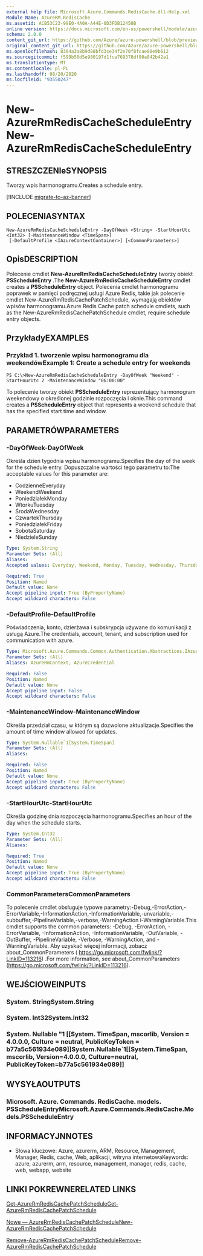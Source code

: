```yaml
---
external help file: Microsoft.Azure.Commands.RedisCache.dll-Help.xml
Module Name: AzureRM.RedisCache
ms.assetid: ACB53C23-99E0-4A0A-A44E-0D3FDB12450B
online version: https://docs.microsoft.com/en-us/powershell/module/azurerm.rediscache/new-azurermrediscachescheduleentry
schema: 2.0.0
content_git_url: https://github.com/Azure/azure-powershell/blob/preview/src/ResourceManager/RedisCache/Commands.RedisCache/help/New-AzureRmRedisCacheScheduleEntry.md
original_content_git_url: https://github.com/Azure/azure-powershell/blob/preview/src/ResourceManager/RedisCache/Commands.RedisCache/help/New-AzureRmRedisCacheScheduleEntry.md
ms.openlocfilehash: 8364a3a8b9d88bfd3ce34f2e70f8fcae80e9b612
ms.sourcegitcommit: f599b50d5e980197d1fca769378df90a842b42a1
ms.translationtype: MT
ms.contentlocale: pl-PL
ms.lasthandoff: 08/20/2020
ms.locfileid: "93550247"
---
```

# <span data-ttu-id="53281-101">New-AzureRmRedisCacheScheduleEntry</span><span class="sxs-lookup"><span data-stu-id="53281-101">New-AzureRmRedisCacheScheduleEntry</span></span>

## <span data-ttu-id="53281-102">STRESZCZENIe</span><span class="sxs-lookup"><span data-stu-id="53281-102">SYNOPSIS</span></span>
<span data-ttu-id="53281-103">Tworzy wpis harmonogramu.</span><span class="sxs-lookup"><span data-stu-id="53281-103">Creates a schedule entry.</span></span>

[!INCLUDE [migrate-to-az-banner](../../includes/migrate-to-az-banner.md)]

## <span data-ttu-id="53281-104">POLECENIA</span><span class="sxs-lookup"><span data-stu-id="53281-104">SYNTAX</span></span>

```
New-AzureRmRedisCacheScheduleEntry -DayOfWeek <String> -StartHourUtc <Int32> [-MaintenanceWindow <TimeSpan>]
 [-DefaultProfile <IAzureContextContainer>] [<CommonParameters>]
```

## <span data-ttu-id="53281-105">Opis</span><span class="sxs-lookup"><span data-stu-id="53281-105">DESCRIPTION</span></span>
<span data-ttu-id="53281-106">Polecenie cmdlet **New-AzureRmRedisCacheScheduleEntry** tworzy obiekt **PSScheduleEntry** .</span><span class="sxs-lookup"><span data-stu-id="53281-106">The **New-AzureRmRedisCacheScheduleEntry** cmdlet creates a **PSScheduleEntry** object.</span></span>
<span data-ttu-id="53281-107">Polecenia cmdlet harmonogramu poprawek w pamięci podręcznej usługi Azure Redis, takie jak polecenie cmdlet New-AzureRmRedisCachePatchSchedule, wymagają obiektów wpisów harmonogramu.</span><span class="sxs-lookup"><span data-stu-id="53281-107">Azure Redis Cache patch schedule cmdlets, such as the New-AzureRmRedisCachePatchSchedule cmdlet, require schedule entry objects.</span></span>

## <span data-ttu-id="53281-108">Przykłady</span><span class="sxs-lookup"><span data-stu-id="53281-108">EXAMPLES</span></span>

### <span data-ttu-id="53281-109">Przykład 1. tworzenie wpisu harmonogramu dla weekendów</span><span class="sxs-lookup"><span data-stu-id="53281-109">Example 1: Create a schedule entry for weekends</span></span>
```
PS C:\>New-AzureRmRedisCacheScheduleEntry -DayOfWeek "Weekend" -StartHourUtc 2 -MaintenanceWindow "06:00:00"
```

<span data-ttu-id="53281-110">To polecenie tworzy obiekt **PSScheduleEntry** reprezentujący harmonogram weekendowy o określonej godzinie rozpoczęcia i oknie.</span><span class="sxs-lookup"><span data-stu-id="53281-110">This command creates a **PSScheduleEntry** object that represents a weekend schedule that has the specified start time and window.</span></span>

## <span data-ttu-id="53281-111">PARAMETRÓW</span><span class="sxs-lookup"><span data-stu-id="53281-111">PARAMETERS</span></span>

### <span data-ttu-id="53281-112">-DayOfWeek</span><span class="sxs-lookup"><span data-stu-id="53281-112">-DayOfWeek</span></span>
<span data-ttu-id="53281-113">Określa dzień tygodnia wpisu harmonogramu.</span><span class="sxs-lookup"><span data-stu-id="53281-113">Specifies the day of the week for the schedule entry.</span></span>
<span data-ttu-id="53281-114">Dopuszczalne wartości tego parametru to:</span><span class="sxs-lookup"><span data-stu-id="53281-114">The acceptable values for this parameter are:</span></span>
- <span data-ttu-id="53281-115">Codzienne</span><span class="sxs-lookup"><span data-stu-id="53281-115">Everyday</span></span> 
- <span data-ttu-id="53281-116">Weekend</span><span class="sxs-lookup"><span data-stu-id="53281-116">Weekend</span></span> 
- <span data-ttu-id="53281-117">Poniedziałek</span><span class="sxs-lookup"><span data-stu-id="53281-117">Monday</span></span> 
- <span data-ttu-id="53281-118">Wtorku</span><span class="sxs-lookup"><span data-stu-id="53281-118">Tuesday</span></span> 
- <span data-ttu-id="53281-119">Środa</span><span class="sxs-lookup"><span data-stu-id="53281-119">Wednesday</span></span> 
- <span data-ttu-id="53281-120">Czwartek</span><span class="sxs-lookup"><span data-stu-id="53281-120">Thursday</span></span> 
- <span data-ttu-id="53281-121">Poniedziałek</span><span class="sxs-lookup"><span data-stu-id="53281-121">Friday</span></span> 
- <span data-ttu-id="53281-122">Sobota</span><span class="sxs-lookup"><span data-stu-id="53281-122">Saturday</span></span> 
- <span data-ttu-id="53281-123">Niedziele</span><span class="sxs-lookup"><span data-stu-id="53281-123">Sunday</span></span>

```yaml
Type: System.String
Parameter Sets: (All)
Aliases:
Accepted values: Everyday, Weekend, Monday, Tuesday, Wednesday, Thursday, Friday, Saturday, Sunday

Required: True
Position: Named
Default value: None
Accept pipeline input: True (ByPropertyName)
Accept wildcard characters: False
```

### <span data-ttu-id="53281-124">-DefaultProfile</span><span class="sxs-lookup"><span data-stu-id="53281-124">-DefaultProfile</span></span>
<span data-ttu-id="53281-125">Poświadczenia, konto, dzierżawa i subskrypcja używane do komunikacji z usługą Azure.</span><span class="sxs-lookup"><span data-stu-id="53281-125">The credentials, account, tenant, and subscription used for communication with azure.</span></span>

```yaml
Type: Microsoft.Azure.Commands.Common.Authentication.Abstractions.IAzureContextContainer
Parameter Sets: (All)
Aliases: AzureRmContext, AzureCredential

Required: False
Position: Named
Default value: None
Accept pipeline input: False
Accept wildcard characters: False
```

### <span data-ttu-id="53281-126">-MaintenanceWindow</span><span class="sxs-lookup"><span data-stu-id="53281-126">-MaintenanceWindow</span></span>
<span data-ttu-id="53281-127">Określa przedział czasu, w którym są dozwolone aktualizacje.</span><span class="sxs-lookup"><span data-stu-id="53281-127">Specifies the amount of time window allowed for updates.</span></span>

```yaml
Type: System.Nullable`1[System.TimeSpan]
Parameter Sets: (All)
Aliases:

Required: False
Position: Named
Default value: None
Accept pipeline input: True (ByPropertyName)
Accept wildcard characters: False
```

### <span data-ttu-id="53281-128">-StartHourUtc</span><span class="sxs-lookup"><span data-stu-id="53281-128">-StartHourUtc</span></span>
<span data-ttu-id="53281-129">Określa godzinę dnia rozpoczęcia harmonogramu.</span><span class="sxs-lookup"><span data-stu-id="53281-129">Specifies an hour of the day when the schedule starts.</span></span>

```yaml
Type: System.Int32
Parameter Sets: (All)
Aliases:

Required: True
Position: Named
Default value: None
Accept pipeline input: True (ByPropertyName)
Accept wildcard characters: False
```

### <span data-ttu-id="53281-130">CommonParameters</span><span class="sxs-lookup"><span data-stu-id="53281-130">CommonParameters</span></span>
<span data-ttu-id="53281-131">To polecenie cmdlet obsługuje typowe parametry:-Debug,-ErrorAction,-ErrorVariable,-InformationAction,-InformationVariable,-unvariable,-subbuffer,-PipelineVariable,-verbose,-WarningAction i-WarningVariable.</span><span class="sxs-lookup"><span data-stu-id="53281-131">This cmdlet supports the common parameters: -Debug, -ErrorAction, -ErrorVariable, -InformationAction, -InformationVariable, -OutVariable, -OutBuffer, -PipelineVariable, -Verbose, -WarningAction, and -WarningVariable.</span></span> <span data-ttu-id="53281-132">Aby uzyskać więcej informacji, zobacz about_CommonParameters ( https://go.microsoft.com/fwlink/?LinkID=113216) .</span><span class="sxs-lookup"><span data-stu-id="53281-132">For more information, see about_CommonParameters (https://go.microsoft.com/fwlink/?LinkID=113216).</span></span>

## <span data-ttu-id="53281-133">WEJŚCIOWE</span><span class="sxs-lookup"><span data-stu-id="53281-133">INPUTS</span></span>

### <span data-ttu-id="53281-134">System. String</span><span class="sxs-lookup"><span data-stu-id="53281-134">System.String</span></span>

### <span data-ttu-id="53281-135">System. Int32</span><span class="sxs-lookup"><span data-stu-id="53281-135">System.Int32</span></span>

### <span data-ttu-id="53281-136">System. Nullable "1 [[System. TimeSpan, mscorlib, Version = 4.0.0.0, Culture = neutral, PublicKeyToken = b77a5c561934e089]]</span><span class="sxs-lookup"><span data-stu-id="53281-136">System.Nullable\`1[[System.TimeSpan, mscorlib, Version=4.0.0.0, Culture=neutral, PublicKeyToken=b77a5c561934e089]]</span></span>

## <span data-ttu-id="53281-137">WYSYŁA</span><span class="sxs-lookup"><span data-stu-id="53281-137">OUTPUTS</span></span>

### <span data-ttu-id="53281-138">Microsoft. Azure. Commands. RedisCache. models. PSScheduleEntry</span><span class="sxs-lookup"><span data-stu-id="53281-138">Microsoft.Azure.Commands.RedisCache.Models.PSScheduleEntry</span></span>

## <span data-ttu-id="53281-139">INFORMACYJN</span><span class="sxs-lookup"><span data-stu-id="53281-139">NOTES</span></span>
* <span data-ttu-id="53281-140">Słowa kluczowe: Azure, azurerm, ARM, Resource, Management, Manager, Redis, cache, Web, aplikacji, witryna internetowa</span><span class="sxs-lookup"><span data-stu-id="53281-140">Keywords: azure, azurerm, arm, resource, management, manager, redis, cache, web, webapp, website</span></span>

## <span data-ttu-id="53281-141">LINKI POKREWNE</span><span class="sxs-lookup"><span data-stu-id="53281-141">RELATED LINKS</span></span>

[<span data-ttu-id="53281-142">Get-AzureRmRedisCachePatchSchedule</span><span class="sxs-lookup"><span data-stu-id="53281-142">Get-AzureRmRedisCachePatchSchedule</span></span>](./Get-AzureRmRedisCachePatchSchedule.md)

[<span data-ttu-id="53281-143">Nowe — AzureRmRedisCachePatchSchedule</span><span class="sxs-lookup"><span data-stu-id="53281-143">New-AzureRmRedisCachePatchSchedule</span></span>](./New-AzureRmRedisCachePatchSchedule.md)

[<span data-ttu-id="53281-144">Remove-AzureRmRedisCachePatchSchedule</span><span class="sxs-lookup"><span data-stu-id="53281-144">Remove-AzureRmRedisCachePatchSchedule</span></span>](./Remove-AzureRmRedisCachePatchSchedule.md)


